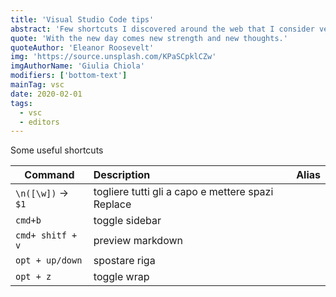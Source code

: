 ```yaml
---
title: 'Visual Studio Code tips'
abstract: 'Few shortcuts I discovered around the web that I consider very helpful'
quote: 'With the new day comes new strength and new thoughts.'
quoteAuthor: 'Eleanor Roosevelt'
img: 'https://source.unsplash.com/KPaSCpklCZw'
imgAuthorName: 'Giulia Chiola'
modifiers: ['bottom-text']
mainTag: vsc
date: 2020-02-01
tags:
  - vsc
  - editors
---
```


Some useful shortcuts

| Command             | Description                                       | Alias |
|---------------------|:--------------------------------------------------|------:|
| `\n([\w])` -> ` $1` | togliere tutti gli a capo e mettere spazi Replace |       |
| `cmd+b`             | toggle sidebar                                    |       |
| `cmd+ shitf + v`    | preview markdown                                  |       |
| `opt + up/down`     | spostare riga                                     |       |
| `opt + z`           | toggle wrap                                       |       |
